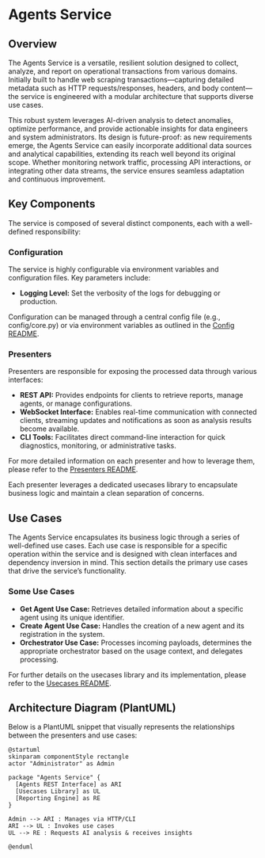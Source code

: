 # Agents Service

## Overview

The Agents Service is a versatile, resilient solution designed to collect, analyze, and report on operational transactions from various domains. Initially built to handle web scraping transactions—capturing detailed metadata such as HTTP requests/responses, headers, and body content—the service is engineered with a modular architecture that supports diverse use cases.

This robust system leverages AI-driven analysis to detect anomalies, optimize performance, and provide actionable insights for data engineers and system administrators. Its design is future-proof: as new requirements emerge, the Agents Service can easily incorporate additional data sources and analytical capabilities, extending its reach well beyond its original scope. Whether monitoring network traffic, processing API interactions, or integrating other data streams, the service ensures seamless adaptation and continuous improvement.

## Key Components

The service is composed of several distinct components, each with a well-defined responsibility:

### Configuration

The service is highly configurable via environment variables and configuration files. Key parameters include:
- **Logging Level:** Set the verbosity of the logs for debugging or production.

Configuration can be managed through a central config file (e.g., config/core.py) or via environment variables as outlined in the [Config README](../packages/config/README.md).

### **Presenters**

Presenters are responsible for exposing the processed data through various interfaces:
- **REST API:** Provides endpoints for clients to retrieve reports, manage agents, or manage configurations.
- **WebSocket Interface:** Enables real-time communication with connected clients, streaming updates and notifications as soon as analysis results become available.
- **CLI Tools:** Facilitates direct command-line interaction for quick diagnostics, monitoring, or administrative tasks.

For more detailed information on each presenter and how to leverage them, please refer to the [Presenters README](../packages/presenters/README.md).

Each presenter leverages a dedicated usecases library to encapsulate business logic and maintain a clean separation of concerns.

## Use Cases

The Agents Service encapsulates its business logic through a series of well-defined use cases. Each use case is responsible for a specific operation within the service and is designed with clean interfaces and dependency inversion in mind. This section details the primary use cases that drive the service’s functionality.

### Some Use Cases

- **Get Agent Use Case:** Retrieves detailed information about a specific agent using its unique identifier.
- **Create Agent Use Case:** Handles the creation of a new agent and its registration in the system.
- **Orchestrator Use Case:** Processes incoming payloads, determines the appropriate orchestrator based on the usage context, and delegates processing.

For further details on the usecases library and its implementation, please refer to the [Usecases README](../packages/application/README.md).

## Architecture Diagram (PlantUML)

Below is a PlantUML snippet that visually represents the relationships between the presenters and use cases:

```plantuml
@startuml
skinparam componentStyle rectangle
actor "Administrator" as Admin

package "Agents Service" {
  [Agents REST Interface] as ARI
  [Usecases Library] as UL
  [Reporting Engine] as RE
}

Admin --> ARI : Manages via HTTP/CLI
ARI --> UL : Invokes use cases
UL --> RE : Requests AI analysis & receives insights

@enduml
```
